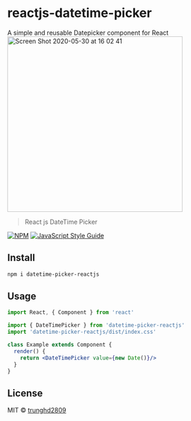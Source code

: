 # reactjs-datetime-picker
  A simple and reusable Datepicker component for React
  <img width="396" alt="Screen Shot 2020-05-30 at 16 02 41" src="https://user-images.githubusercontent.com/38755997/83325314-a4630100-a295-11ea-8710-66e93a6e91f4.png">

> React js DateTime Picker

[![NPM](https://img.shields.io/npm/v/reactjs-datetime-picker.svg)](https://www.npmjs.com/package/reactjs-datetime-picker) [![JavaScript Style Guide](https://img.shields.io/badge/code_style-standard-brightgreen.svg)](https://standardjs.com)

## Install

```bash
npm i datetime-picker-reactjs
```

## Usage

```jsx
import React, { Component } from 'react'

import { DateTimePicker } from 'datetime-picker-reactjs'
import 'datetime-picker-reactjs/dist/index.css'

class Example extends Component {
  render() {
    return <DateTimePicker value={new Date()}/>
  }
}
```

## License

MIT © [trunghd2809](https://github.com/trunghd2809)
